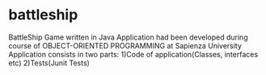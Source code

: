 # battleship
BattleShip Game written in Java
Application had been developed during course of OBJECT-ORIENTED PROGRAMMING at Sapienza University
Application consists in two parts:
1)Code of application(Classes, interfaces etc)
2)Tests(Junit Tests)
